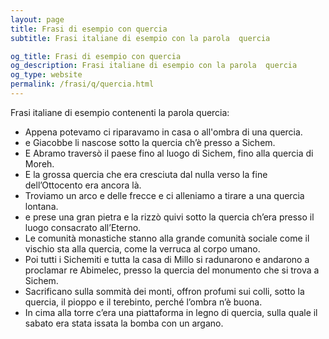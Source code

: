 ```yaml
---
layout: page
title: Frasi di esempio con quercia 
subtitle: Frasi italiane di esempio con la parola  quercia

og_title: Frasi di esempio con quercia 
og_description: Frasi italiane di esempio con la parola  quercia
og_type: website
permalink: /frasi/q/quercia.html
---
```


Frasi italiane di esempio contenenti la parola quercia:


- Appena potevamo ci riparavamo in casa o all'ombra di una quercia.
- e Giacobbe li nascose sotto la quercia ch’è presso a Sichem.
- E Abramo traversò il paese fino al luogo di Sichem, fino alla quercia di Moreh.
- E la grossa quercia che era cresciuta dal nulla verso la fine dell’Ottocento era ancora là.
- Troviamo un arco e delle frecce e ci alleniamo a tirare a una quercia lontana.
- e prese una gran pietra e la rizzò quivi sotto la quercia ch’era presso il luogo consacrato all’Eterno.
- Le comunità monastiche stanno alla grande comunità sociale come il vischio sta alla quercia, come la verruca al corpo umano.
- Poi tutti i Sichemiti e tutta la casa di Millo si radunarono e andarono a proclamar re Abimelec, presso la quercia del monumento che si trova a Sichem.
- Sacrificano sulla sommità dei monti, offron profumi sui colli, sotto la quercia, il pioppo e il terebinto, perché l’ombra n’è buona.
- In cima alla torre c’era una piattaforma in legno di quercia, sulla quale il sabato era stata issata la bomba con un argano.
